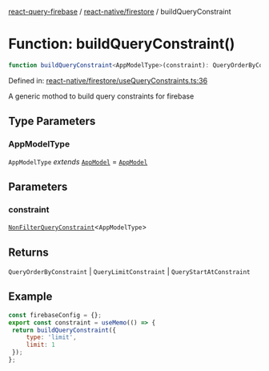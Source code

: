 [react-query-firebase](../../../modules.md) / [react-native/firestore](../index.md) / buildQueryConstraint

# Function: buildQueryConstraint()

```ts
function buildQueryConstraint<AppModelType>(constraint): QueryOrderByConstraint | QueryLimitConstraint | QueryStartAtConstraint
```

Defined in: [react-native/firestore/useQueryConstraints.ts:36](https://github.com/vpishuk/react-query-firebase/blob/10e2945f75363a784c3dfc0e90b9f7a489dcc848/react-native/firestore/useQueryConstraints.ts#L36)

A generic mothod to build query constraints for firebase

## Type Parameters

### AppModelType

`AppModelType` *extends* [`AppModel`](../../../types/type-aliases/AppModel.md) = [`AppModel`](../../../types/type-aliases/AppModel.md)

## Parameters

### constraint

[`NonFilterQueryConstraint`](../../../types/type-aliases/NonFilterQueryConstraint.md)\<`AppModelType`\>

## Returns

`QueryOrderByConstraint` \| `QueryLimitConstraint` \| `QueryStartAtConstraint`

## Example

```jsx
const firebaseConfig = {};
export const constraint = useMemo(() => {
 return buildQueryConstraint({
     type: 'limit',
     limit: 1
 });
};
```
